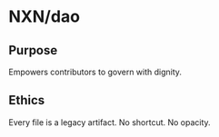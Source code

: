 # NXN/dao

## Purpose
Empowers contributors to govern with dignity.

## Ethics
Every file is a legacy artifact. No shortcut. No opacity.
